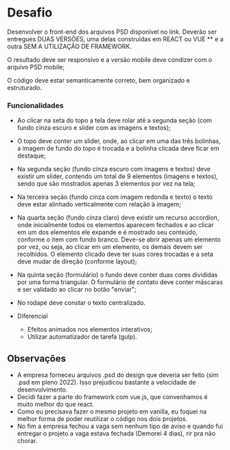 # Desafio

Desenvolver o front-end dos arquivos PSD disponível no link. Deverão ser entregues DUAS VERSÕES, uma delas construídas em REACT ou VUE ** e a outra SEM A UTILIZAÇÃO DE FRAMEWORK.

O resultado deve ser responsivo e a versão mobile deve condizer com o arquivo PSD mobile;

O código deve estar semanticamente correto, bem organizado e estruturado.

### Funcionalidades

* Ao clicar na seta do topo a tela deve rolar até a segunda seção (com fundo cinza escuro e slider com as imagens e textos);

* O topo deve conter um slider, onde, ao clicar em uma das três bolinhas, a imagem de fundo do topo é trocada e a bolinha clicada deve ficar em destaque;

* Na segunda seção (fundo cinza escuro com imagens e textos) deve existir um slider, contendo um total de 9 elementos (imagens e textos), sendo que são mostrados apenas 3 elementos por vez na tela;

* Na terceira seção (fundo cinza com imagem redonda e texto) o texto deve estar alinhado verticalmente com relação à imagem;

* Na quarta seção (fundo cinza claro) deve existir um recurso accordion, onde inicialmente todos os elementos aparecem fechados e ao clicar em um dos elementos ele expande e é mostrado seu conteúdo, conforme o item com fundo branco. Deve-se abrir apenas um elemento por vez, ou seja, ao clicar em um elemento, os demais devem ser recolhidos. O elemento clicado deve ter suas cores trocadas e a seta deve mudar de direção (conforme layout);

* Na quinta seção (formulário) o fundo deve conter duas cores divididas por uma forma triangular. O formulário de contato deve conter máscaras e ser validado ao clicar no botão "enviar";

* No rodapé deve constar o texto centralizado.
  
* Diferencial
  * Efeitos animados nos elementos interativos;
  * Utilizar automatizador de tarefa (gulp).

## Observações
* A empresa forneceu arquivos .psd do design que deveria ser feito (sim .psd em pleno 2022). Isso prejudicou bastante a velocidade de desenvolvimento.
* Decidi fazer a parte do framework com vue.js, que convenhamos é muito melhor do que react.
* Como eu precisava fazer o mesmo projeto em vanilla, eu foquei na melhor forma de poder reutilizar o código nos dois projetos.
* No fim a empresa fechou a vaga sem nenhum tipo de aviso e quando fui entregar o projeto a vaga estava fechada (Demorei 4 dias), rir pra não chorar.